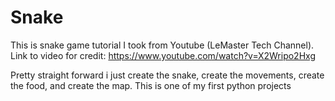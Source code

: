 # Snake

This is snake game tutorial I took from Youtube (LeMaster Tech Channel). Link to video for credit: https://www.youtube.com/watch?v=X2Wripo2Hxg

Pretty straight forward i just create the snake, create the movements, create the food, and create the map. This is one of my first python projects

